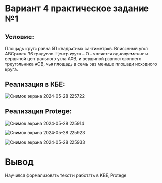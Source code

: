 # Вариант 4 практическое задание №1

## Условие:

Площадь круга равна 5П квадратных сантиметров. Вписанный угол АBCравен 36 градусов.
Центр круга – О – является одновременно и вершиной центрального угла АОВ, и вершиной
равностороннего треугольника АОВ, чья площадь в семь раз меньше площади исходного круга.

## Реализация в КБЕ:

![Снимок экрана 2024-05-28 225722](https://github.com/iis-32170x/RPIIS/assets/144949092/d1f814a5-0dc7-4251-9dfb-36fa4046c959)


## Реализация Protege:

![Снимок экрана 2024-05-28 225914](https://github.com/iis-32170x/RPIIS/assets/144949092/bc3de303-5f3d-46f0-a01d-a07e4f11a467)

![Снимок экрана 2024-05-28 225923](https://github.com/iis-32170x/RPIIS/assets/144949092/8c75a429-65f0-4c66-899a-8156d18e076d)

![Снимок экрана 2024-05-28 225933](https://github.com/iis-32170x/RPIIS/assets/144949092/f400e52f-d097-4fd3-947a-32b32be9831e)


# Вывод 

Научился формализовать текст и работать в KBE, Protege
